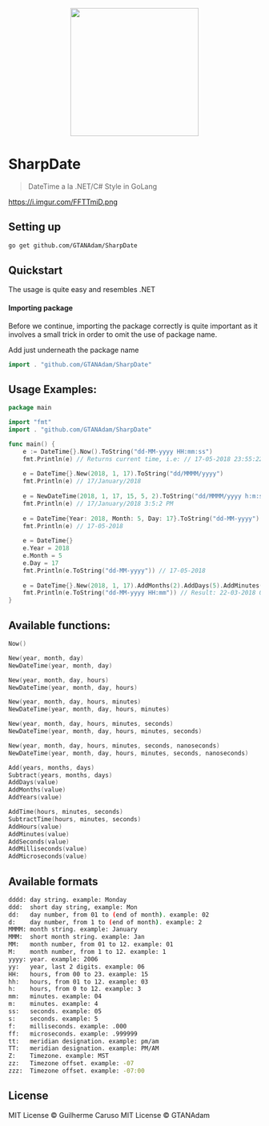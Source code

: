 <p align="center" >
    <img width="256" src ="https://i.imgur.com/FFTTmiD.png" />
</p>

# SharpDate
> DateTime a la .NET/C# Style in GoLang

https://i.imgur.com/FFTTmiD.png

## Setting up
```sh
go get github.com/GTANAdam/SharpDate
```

## Quickstart
The usage is quite easy and resembles .NET
#### Importing package
Before we continue, importing the package correctly is quite important as it involves a small trick in order to omit the use of package name.

Add just underneath the package name
```go
import . "github.com/GTANAdam/SharpDate"
```

## Usage Examples:
```go
package main

import "fmt"
import . "github.com/GTANAdam/SharpDate"

func main() {
	e := DateTime{}.Now().ToString("dd-MM-yyyy HH:mm:ss")
	fmt.Println(e) // Returns current time, i.e: // 17-05-2018 23:55:22
	
	e = DateTime{}.New(2018, 1, 17).ToString("dd/MMMM/yyyy")
	fmt.Println(e) // 17/January/2018
	
	e = NewDateTime(2018, 1, 17, 15, 5, 2).ToString("dd/MMMM/yyyy h:m:s TT")
	fmt.Println(e) // 17/January/2018 3:5:2 PM
	
	e = DateTime{Year: 2018, Month: 5, Day: 17}.ToString("dd-MM-yyyy")
	fmt.Println(e) // 17-05-2018
	
	e = DateTime{}
	e.Year = 2018
	e.Month = 5
	e.Day = 17
	fmt.Println(e.ToString("dd-MM-yyyy")) // 17-05-2018
	
	e = DateTime{}.New(2018, 1, 17).AddMonths(2).AddDays(5).AddMinutes(10)
	fmt.Println(e.ToString("dd-MM-yyyy HH:mm")) // Result: 22-03-2018 00:10
}

```
## Available functions:
```go
Now()

New(year, month, day)
NewDateTime(year, month, day)

New(year, month, day, hours)
NewDateTime(year, month, day, hours)

New(year, month, day, hours, minutes)
NewDateTime(year, month, day, hours, minutes)

New(year, month, day, hours, minutes, seconds)
NewDateTime(year, month, day, hours, minutes, seconds)

New(year, month, day, hours, minutes, seconds, nanoseconds)
NewDateTime(year, month, day, hours, minutes, seconds, nanoseconds)

Add(years, months, days)
Subtract(years, months, days)
AddDays(value)
AddMonths(value)
AddYears(value)

AddTime(hours, minutes, seconds)
SubtractTime(hours, minutes, seconds)
AddHours(value)
AddMinutes(value)
AddSeconds(value)
AddMilliseconds(value)
AddMicroseconds(value)
```


## Available formats
```sh
dddd: day string. example: Monday
ddd:  short day string, example: Mon
dd:   day number, from 01 to (end of month). example: 02
d:    day number, from 1 to (end of month). example: 2
MMMM: month string. example: January
MMM:  short month string. example: Jan
MM:   month number, from 01 to 12. example: 01
M:    month number, from 1 to 12. example: 1
yyyy: year. example: 2006
yy:   year, last 2 digits. example: 06
HH:   hours, from 00 to 23. example: 15
hh:   hours, from 01 to 12. example: 03
h:    hours, from 0 to 12. example: 3
mm:   minutes. example: 04
m:    minutes. example: 4
ss:   seconds. example: 05
s:    seconds. example: 5
f:    milliseconds. example: .000
ff:   microseconds. example: .999999
tt:   meridian designation. example: pm/am
TT:   meridian designation. example: PM/AM
Z:    Timezone. example: MST
zz:   Timezone offset. example: -07
zzz:  Timezone offset. example: -07:00
```

## License
MIT License © Guilherme Caruso
MIT License © GTANAdam
